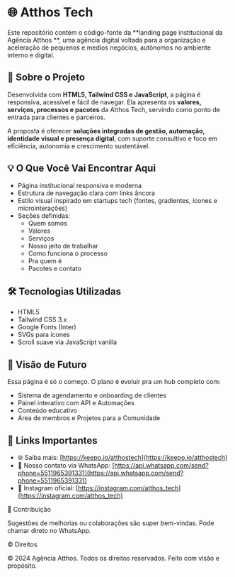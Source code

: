 # 🌐 Atthos Tech

Este repositório contém o código-fonte da **landing page institucional da Agência Atthos **, uma agência digital voltada para a organização e aceleração de pequenos e medios negócios, autônomos no ambiente interno e digital.


## 🔎 Sobre o Projeto

Desenvolvida com **HTML5, Tailwind CSS e JavaScript**, a página é responsiva, acessível e fácil de navegar. 
Ela apresenta os **valores, serviços, processos e pacotes** da Atthos Tech, servindo como ponto de entrada para clientes e parceiros.

A proposta é oferecer **soluções integradas de gestão, automação, identidade visual e presença digital**, com suporte consultivo e foco em eficiência, autonomia e crescimento sustentável.


## 💡 O Que Você Vai Encontrar Aqui

- Página institucional responsiva e moderna  
- Estrutura de navegação clara com links âncora
- Estilo visual inspirado em startups tech (fontes, gradientes, ícones e microinterações)
- Seções definidas:
  - Quem somos
  - Valores
  - Serviços
  - Nosso jeito de trabalhar
  - Como funciona o processo
  - Pra quem é
  - Pacotes e contato


## 🛠 Tecnologias Utilizadas

- HTML5
- Tailwind CSS 3.x
- Google Fonts (Inter)
- SVGs para ícones
- Scroll suave via JavaScript vanilla


## 📌 Visão de Futuro

Essa página é só o começo. O plano é evoluir pra um hub completo com:

- Sistema de agendamento e onboarding de clientes
- Painel interativo com API e Automações
- Conteúdo educativo
- Área de membros e Projetos para a Comunidade 


## 🔗 Links Importantes

- 🌐 Saiba mais: [https://keepo.io/atthostech](https://keepo.io/atthostech)  
- 📲 Nosso contato via WhatsApp: [https://api.whatsapp.com/send?phone=5511965391331](https://api.whatsapp.com/send?phone=5511965391331)  
- 📸 Instagram oficial: [https://instagram.com/atthos_tech](https://instagram.com/atthos_tech)

🙌 Contribuição

Sugestões de melhorias ou colaborações são super bem-vindas. Pode chamar direto no WhatsApp.


© Direitos

© 2024 Agência Atthos. Todos os direitos reservados. Feito com visão e propósito.



